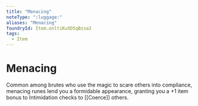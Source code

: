 ```yaml
---
title: "Menacing"
noteType: ":luggage:"
aliases: "Menacing"
foundryId: Item.onltiKuXD5qBzsa2
tags:
  - Item
---
```


# Menacing

Common among brutes who use the magic to scare others into compliance, menacing runes lend you a formidable appearance, granting you a +1 item bonus to Intimidation checks to [[Coerce]] others.
